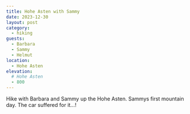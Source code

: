 ```yaml
---
title: Hohe Asten with Sammy
date: 2023-12-30
layout: post
category:
  - hiking
guests:
  - Barbara
  - Sammy
  - Helmut
location:
  - Hohe Asten
elevation:
  # Hohe Asten
  - 800
---
```


Hike with Barbara and Sammy up the Hohe Asten. Sammys first mountain day.
The car suffered for it...!

